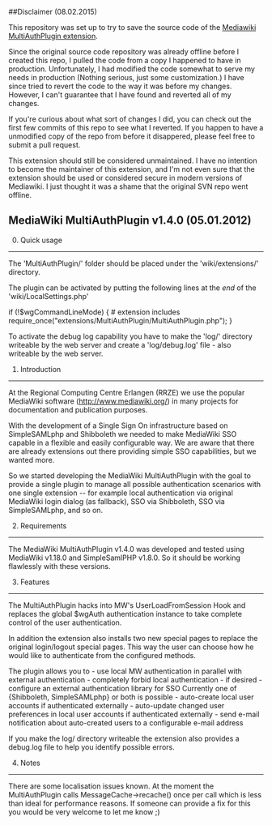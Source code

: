 ##Disclaimer (08.02.2015)

This repository was set up to try to save the source code of the [Mediawiki MultiAuthPlugin extension](https://www.mediawiki.org/wiki/Extension:MultiAuthPlugin).

Since the original source code repository was already offline before I created this repo, I pulled the code from a copy I happened to have in production.
Unfortunately, I had modified the code somewhat to serve my needs in production (Nothing serious, just some customization.) 
I have since tried to revert the code to the way it was before my changes. However, I can't guarantee that I have found and reverted all of my changes. 

If you're curious about what sort of changes I did, you can check out the first few commits of this repo to see what I reverted.
If you happen to have a unmodified copy of the repo from before it disappered, please feel free to submit a pull request.

This extension should still be considered unmaintained. I have no intention to become the maintainer of this extension, and I'm not even sure that the extension should be used or considered secure in modern versions of Mediawiki. I just thought it was a shame that the original SVN repo went offline.


MediaWiki MultiAuthPlugin v1.4.0 (05.01.2012)
--------------------------------

0. Quick usage
--------------
The 'MultiAuthPlugin/' folder should be placed under the 'wiki/extensions/' directory.

The plugin can be activated by putting the following lines at the _end_ 
of the 'wiki/LocalSettings.php'

if (!$wgCommandLineMode) {
    # extension includes
    require_once("extensions/MultiAuthPlugin/MultiAuthPlugin.php");
}

To activate the debug log capability you have to make the 'log/' directory 
writeable by the web server and create a 'log/debug.log' file - also writeable 
by the web server.




1. Introduction
---------------
At the Regional Computing Centre Erlangen (RRZE) we use the popular MediaWiki
software (http://www.mediawiki.org/) in many projects for documentation and
publication purposes.

With the development of a Single Sign On infrastructure based on SimpleSAMLphp
and Shibboleth we needed to make MediaWiki SSO capable in a flexible and easily
configurable way. We are aware that there are already extensions out there
providing simple SSO capabilities, but we wanted more.

So we started developing the MediaWiki MultiAuthPlugin with the goal to provide
a single plugin to manage all possible authentication scenarios with one
single extension -- for example local authentication via original 
MediaWiki login dialog (as fallback), SSO via Shibboleth, SSO via
SimpleSAMLphp, and so on.




2. Requirements
---------------
The MediaWiki MultiAuthPlugin v1.4.0 was developed and tested using MediaWiki v1.18.0
and SimpleSamlPHP v1.8.0. 
So it should be working flawlessly with these versions. 




3. Features
-----------
The MultiAuthPlugin hacks into MW's UserLoadFromSession Hook and replaces the
global $wgAuth authentication instance to take complete control of the user
authentication.

In addition the extension also installs two new special pages to replace the 
original login/logout special pages. This way the user can choose how he would
like to authenticate from the configured methods.

The plugin allows you to 
	- use local MW authentication in parallel with external authentication
	- completely forbid local authentication - if desired
	- configure an external authentication library for SSO
		Currently one of {Shibboleth, SimpleSAMLphp} or both is possible
	- auto-create local user accounts if authenticated externally
	- auto-update changed user preferences in local user accounts if 
		authenticated externally
	- send e-mail notification about auto-created users to a configurable e-mail 
		address


If you make the log/ directory writeable the extension also provides a 
debug.log file to help you identify possible errors.


4. Notes
--------
There are some localisation issues known. At the moment the MultiAuthPlugin
calls MessageCache->recache() once per call which is less than ideal for
performance reasons.
If someone can provide a fix for this you would be very welcome to let me know ;) 


